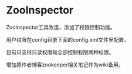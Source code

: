ZooInspector
============

ZooInspector工具改造，添加了权限控制功能。

用户权限在config目录下面的config.xml文件里配置。

目前只支持只读权限和全部控制权限两种权限。

增加原作者博客zookeeper相关笔记作为wiki备用。
